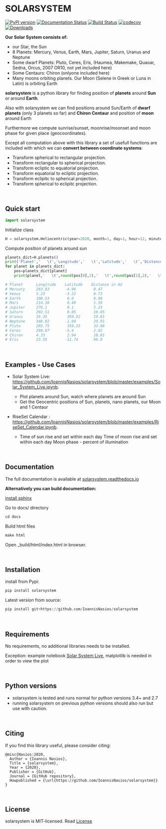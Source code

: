 
# **SOLARSYSTEM** 

[![PyPI version](https://badge.fury.io/py/solarsystem.svg)](https://badge.fury.io/py/solarsystem)
[![Documentation Status](https://readthedocs.org/projects/solarsystem/badge/?version=latest)](https://solarsystem.readthedocs.io/en/latest/?badge=latest)
[![Build Status](https://travis-ci.org/IoannisNasios/solarsystem.svg?branch=master)](https://travis-ci.org/IoannisNasios/solarsystem)
[![codecov](https://codecov.io/gh/IoannisNasios/solarsystem/branch/master/graph/badge.svg)](https://codecov.io/gh/IoannisNasios/solarsystem)
[![Downloads](https://pepy.tech/badge/solarsystem/month)](https://pepy.tech/project/solarsystem/month)


**Our Solar System consists of:**

* our Star, the Sun
* 8 Planets: Mercury, Venus, Earth, Mars, Jupiter, Saturn, Uranus and Neptune
* Some dwarf Planets: Pluto, Ceres, Eris, (Haumea, Makemake, Quaoar, Sedna, Orcus, 2007 OR10, not yet included here)
* Some Centaurs: Chiron (onlyone included here)
* Many moons orbiting planets. Our Moon (Selene in Greek  or Luna in Latin) is orbiting Earth


**solarsystem** is a python library for finding position of **planets** around **Sun** or around **Earth**.


Also with solarsystem we can find positions around Sun/Earth of **dwarf planets** (only 3 planets so far) and **Chiron Centaur**
and position of **moon** around Earth


Furthermore we compute sunrise/sunset, moonrise/moonset and moon phase for given place (geocoordinates).


Except all computation above with this library a set of usefull functions are included with which we can **convert between coordinate systems**:

* Transform spherical to rectangular projection.
* Transform rectangular to spherical projection.
* Transform ecliptic to equatorial projection.
* Transform equatorial to ecliptic projection.
* Transform eclipitc to spherical projection.
* Transform spherical to eclipitc projection.


&nbsp;   &nbsp;   &nbsp;   


## **Quick start**

```python
import solarsystem
```

Initialize class


```python
H = solarsystem.Heliocentric(year=2020, month=1, day=1, hour=12, minute=0 )
```

Compute position of planets around sun


```python
planets_dict=H.planets()
print('Planet','   \t','Longitude','   \t','Latitude','   \t','Distance in AU')
for planet in planets_dict:
    pos=planets_dict[planet]
    print(planet,'   \t',round(pos[0],2),'   \t',round(pos[1],2),'   \t',round(pos[2],2))
```


```python
# Planet      Longitude    Latitude    Distance in AU
# Mercury     263.83       -4.06        0.47
# Venus       5.23         -3.22        0.73
# Earth       100.53        0.0         0.98
# Mars        214.38        0.49        1.59
# Jupiter     276.1         0.1         5.23
# Saturn      292.51        0.05        10.05
# Uranus      35.35         359.52      19.81
# Neptune     348.02       -1.04        29.91
# Pluto       292.75        359.33      33.88
# Ceres       290.87       -5.4         2.92
# Chiron      4.33          2.94        18.81
# Eris        23.55        -11.74       96.0
```

&nbsp;   &nbsp;   &nbsp;   

## **Examples - Use Cases**

* Solar System Live: https://github.com/IoannisNasios/solarsystem/blob/master/examples/Solar_System_Live.ipynb.
    * Plot planets around Sun, watch where planets are around Sun
    * Get the Geocentric positions of Sun, planets, nano planets, our Moon and 1 Centaur

* RiseSet Calendar : https://github.com/IoannisNasios/solarsystem/blob/master/examples/RiseSet_Calendar.ipynb.
    * Time of sun rise and set within each day
    Time of moon rise and set within each day
    Moon phase - percent of illumination


&nbsp;   &nbsp;   &nbsp;   

## **Documentation**

The full documentation is available at [solarsystem.readthedocs.io](https://solarsystem.readthedocs.io)
&nbsp; &nbsp;

**Alternatively you can build documentation:**

[install sphinx](http://www.sphinx-doc.org/en/master/usage/installation.html)

Go to docs/ directory
```python
cd docs
```
Build html files
```python
make html
```
Open _build/html/index.html in browser.


&nbsp;   &nbsp;   &nbsp;   

## **Installation** 

install from Pypi:
```python
pip install solarsystem
```

Latest version from source:
```python
pip install git+https://github.com/IoannisNasios/solarsystem
```

&nbsp;   &nbsp;   &nbsp;   

## **Requirements**

No requirements, no additional libraries needs to be installed.

Exception: example notebook [Solar System Live](https://github.com/IoannisNasios/solarsystem/blob/master/examples/Solar_System_Live.ipynb), matplotlib is needed in order to view the plot


&nbsp;   &nbsp;   &nbsp;   

## **Python versions**
* solarsystem is tested and runs normal for python versions 3.4+ and 2.7
* running solarsystem on previous python versions should also run but use with caution.

&nbsp;   &nbsp;   &nbsp;   

## **Citing**

If you find this library useful, please consider citing:


```
@misc{Nasios:2020,
  Author = {Ioannis Nasios},
  Title = {solarsystem},
  Year = {2020},
  Publisher = {GitHub},
  Journal = {GitHub repository},
  Howpublished = {\url{https://github.com/IoannisNasios/solarsystem}}
}
```

&nbsp;   &nbsp;   &nbsp;  

## **License**
solarsystem is MIT-licensed.
Read [License](https://github.com/IoannisNasios/solarsystem/blob/master/LICENSE)

&nbsp; 
